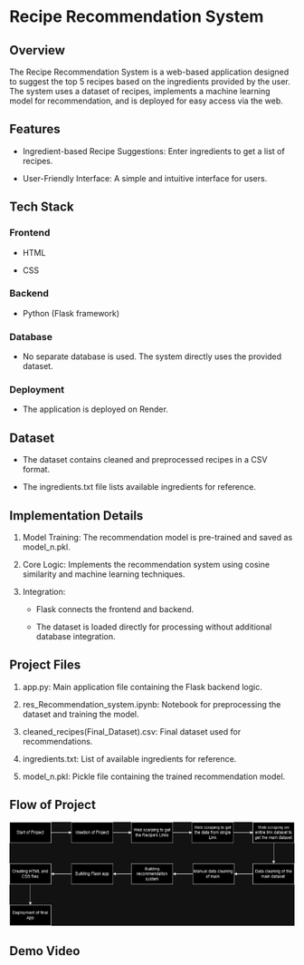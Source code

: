 # Recipe Recommendation System
## Overview

The Recipe Recommendation System is a web-based application designed to suggest the top 5 recipes based on the ingredients provided by the user. The system uses a dataset of recipes, implements a machine learning model for recommendation, and is deployed for easy access via the web.

## Features

- Ingredient-based Recipe Suggestions: Enter ingredients to get a list of recipes.

- User-Friendly Interface: A simple and intuitive interface for users.

## Tech Stack

### Frontend

- HTML

- CSS

### Backend

- Python (Flask framework)

### Database

- No separate database is used. The system directly uses the provided dataset.

### Deployment

- The application is deployed on Render.

## Dataset

- The dataset contains cleaned and preprocessed recipes in a CSV format.

- The ingredients.txt file lists available ingredients for reference.

## Implementation Details

1. Model Training: The recommendation model is pre-trained and saved as model_n.pkl.

2. Core Logic: Implements the recommendation system using cosine similarity and machine learning techniques.

3. Integration:

    - Flask connects the frontend and backend.

    - The dataset is loaded directly for processing without additional database integration.

## Project Files

1. app.py: Main application file containing the Flask backend logic.

2. res_Recommendation_system.ipynb: Notebook for preprocessing the dataset and training the model.

3. cleaned_recipes(Final_Dataset).csv: Final dataset used for recommendations.

4. ingredients.txt: List of available ingredients for reference.

5. model_n.pkl: Pickle file containing the trained recommendation model.

## Flow of Project

![Recipe Recommendation System](images/flow.png "Screenshot of the app")

## Demo Video
